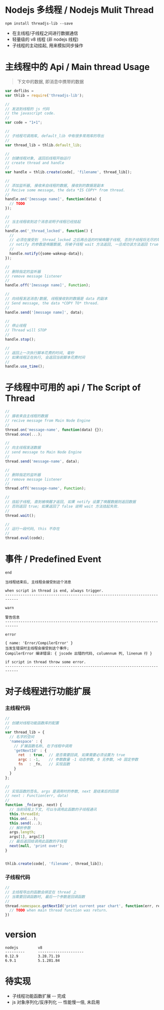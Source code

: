 Nodejs 多线程 / Nodejs Mulit Thread
===================================

`npm install threadjs-lib --save`

* 在主线程/子线程之间进行数据通信
* 轻量级的 v8 线程 (非 nodejs 线程)
* 子线程的主动挂起, 用来模拟同步操作


主线程中的 Api / Main thread Usage
==================================

> 下文中的数据, 即消息中携带的数据


```js
var deflibs =
var thlib = require('threadjs-lib');

//
// 发送到线程的 js 代码
// the javascript code.
//
var code = "1+1";

//
// 子线程可调用库, default_lib 中有很多常用库的导出
//
var thread_lib = thlib.default_lib;

//
// 创建线程对象, 返回后线程开始运行
// create thread and handle
//
var handle = thlib.create(code[, 'filename', thread_lib]);

//
// 添加监听器, 接收来自线程的数据, 接收到的数据是副本
// Recive some message, the data *IS COPY* from thread.
//
handle.on('[message name]', function(data) {
  // TODO
});

//
// 当主线程收到这个消息说明子线程已经挂起
//
handle.on('_thread_locked', function() {
  //
  // 必须在接受到 _thread_locked 之后再合适的时候唤醒子线程, 否则子线程将无尽的等待
  // notify 的参数是唤醒数据, 将被子线程 wait 方法返回, 一旦成功该方法返回 true
  //
  handle.notify({some-wakeup-data});
});

//
// 删除指定的监听器
// remove message listener
//
handle.off('[message name]', Function);

//
// 向线程发送消息/数据, 线程接收到的数据是 data 的副本
// Send message, the data *COPY TO* thread.
//
handle.send('[message name]', data);

//
// 停止线程
// Thread will STOP
//
handle.stop();

//
// 返回上一次执行脚本花费的时间, 毫秒
// 如果线程正在执行, 会返回当前脚本花费时间
//
handle.use_time();
```


子线程中可用的 api / The Script of Thread
========================================

```js
//
// 接收来自主线程的数据
// recive message from Main Node Engine
//
thread.on('message-name', function(data) {});
thread.once(...);

//
// 向主线程发送数据
// send message to Main Node Engine
//
thread.send('message-name', data);

//
// 删除指定的监听器
// remove message listener
//
thread.off('message-name', Function);

//
// 挂起子线程, 直到被唤醒才返回, 如果 notify 设置了唤醒数据则返回数据
// 否则返回 true; 如果返回了 false 说明 wait 方法挂起失败.
//
thread.wait();

//
// 运行一段代码, this 不存在
//
thread.eval(code);
```


事件 / Predefined Event
=======================

`end`

    当线程结束后, 主线程会接受到这个消息

    when script in thread is end, always trigger.
    ----------------------------------------------------------------------------

`warn`

    警告信息
    ----------------------------------------------------------------------------

`error`

    { name: 'Error/CompilerError' }
    当发生错误时主线程会接受到这个事件;
    CompilerError 编译错误: { jscode 出错的代码, columnnum 列, linenum 行 }

    if script in thread throw some error.
    ----------------------------------------------------------------------------


对子线程进行功能扩展
==================

### 主线程代码

```js
//
// 创建对线程功能函数库的配置
//
var thread_lib = {
  // 名字的空间
  'namespace' : {
    // 扩展函数名称, 在子线程中调用
    'getNextId' : {
      ret  : true,  // 是否需要回调, 如果需要必须设置为 true
      argc : -1,    // 参数数量 -1 动态参数, 0 无参数, >0 固定参数
      fn   : _fn,   // 实现函数
    }
  }
};

//
// 实现函数的签名, args 是调用时的参数, next 是结束后的回调
// next : Function(err, data)
//
function _fn(args, next) {
  // 当前线程上下文, 可以与调用此函数的子线程通讯
  this.threadId;
  this.on(...);
  this.send(...);
  // 解析参数
  args.length;
  args[1], args[2]
  // 最后返回给调用此函数的子线程
  next(null, 'print over');
}


thlib.create(code[, 'filename', thread_lib]);
```

### 子线程代码

```js
//
// 主线程导出的函数会绑定在 thread 上
// 当需要回调函数时, 最后一个参数是回调函数
//
thread.namespace.getNextId('print current year chart', function(err, ret) {
  // TODO when main thread function was return.
})
```

version
========

    nodejs         v8
    ---------      ---------------------
    0.12.9         3.28.71.19
    6.9.1          5.1.281.84


待实现
============================================================

* 子线程功能函数扩展 -- 完成
* js 对象序列化/反序列化  -- 性能慢一倍, 未启用
